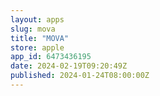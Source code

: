 ```yaml
---
layout: apps
slug: mova
title: "MOVA"
store: apple
app_id: 6473436195
date: 2024-02-19T09:20:49Z
published: 2024-01-24T08:00:00Z
---
```

